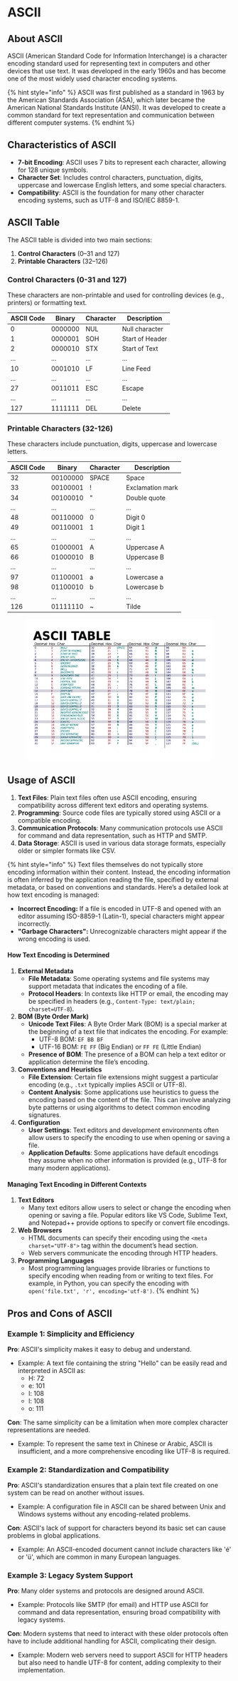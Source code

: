 # ASCII

## About ASCII

ASCII (American Standard Code for Information Interchange) is a character encoding standard used for representing text in computers and other devices that use text. It was developed in the early 1960s and has become one of the most widely used character encoding systems.

{% hint style="info" %}
ASCII was first published as a standard in 1963 by the American Standards Association (ASA), which later became the American National Standards Institute (ANSI). It was developed to create a common standard for text representation and communication between different computer systems.
{% endhint %}

## Characteristics of ASCII

* **7-bit Encoding**: ASCII uses 7 bits to represent each character, allowing for 128 unique symbols.
* **Character Set**: Includes control characters, punctuation, digits, uppercase and lowercase English letters, and some special characters.
* **Compatibility**: ASCII is the foundation for many other character encoding systems, such as UTF-8 and ISO/IEC 8859-1.

## ASCII Table

The ASCII table is divided into two main sections:

1. **Control Characters** (0–31 and 127)
2. **Printable Characters** (32–126)

### **Control Characters (0-31 and 127)**

These characters are non-printable and used for controlling devices (e.g., printers) or formatting text.

| ASCII Code | Binary  | Character | Description     |
| ---------- | ------- | --------- | --------------- |
| 0          | 0000000 | NUL       | Null character  |
| 1          | 0000001 | SOH       | Start of Header |
| 2          | 0000010 | STX       | Start of Text   |
| ...        | ...     | ...       | ...             |
| 10         | 0001010 | LF        | Line Feed       |
| ...        | ...     | ...       | ...             |
| 27         | 0011011 | ESC       | Escape          |
| ...        | ...     | ...       | ...             |
| 127        | 1111111 | DEL       | Delete          |

### **Printable Characters (32-126)**

These characters include punctuation, digits, uppercase and lowercase letters.

| ASCII Code | Binary   | Character | Description      |
| ---------- | -------- | --------- | ---------------- |
| 32         | 00100000 | SPACE     | Space            |
| 33         | 00100001 | !         | Exclamation mark |
| 34         | 00100010 | "         | Double quote     |
| ...        | ...      | ...       | ...              |
| 48         | 00110000 | 0         | Digit 0          |
| 49         | 00110001 | 1         | Digit 1          |
| ...        | ...      | ...       | ...              |
| 65         | 01000001 | A         | Uppercase A      |
| 66         | 01000010 | B         | Uppercase B      |
| ...        | ...      | ...       | ...              |
| 97         | 01100001 | a         | Lowercase a      |
| 98         | 01100010 | b         | Lowercase b      |
| ...        | ...      | ...       | ...              |
| 126        | 01111110 | \~        | Tilde            |



<figure><img src="../../../../../.gitbook/assets/image (195).png" alt=""><figcaption></figcaption></figure>

## Usage of ASCII

1. **Text Files**: Plain text files often use ASCII encoding, ensuring compatibility across different text editors and operating systems.
2. **Programming**: Source code files are typically stored using ASCII or a compatible encoding.
3. **Communication Protocols**: Many communication protocols use ASCII for command and data representation, such as HTTP and SMTP.
4. **Data Storage**: ASCII is used in various data storage formats, especially older or simpler formats like CSV.

{% hint style="info" %}
Text files themselves do not typically store encoding information within their content. Instead, the encoding information is often inferred by the application reading the file, specified by external metadata, or based on conventions and standards. Here’s a detailed look at how text encoding is managed:

* **Incorrect Encoding:** If a file is encoded in UTF-8 and opened with an editor assuming ISO-8859-1 (Latin-1), special characters might appear incorrectly.
* **"Garbage Characters":** Unrecognizable characters might appear if the wrong encoding is used.



#### How Text Encoding is Determined

1. **External Metadata**
   * **File Metadata**: Some operating systems and file systems may support metadata that indicates the encoding of a file.
   * **Protocol Headers**: In contexts like HTTP or email, the encoding may be specified in headers (e.g., `Content-Type: text/plain; charset=UTF-8`).
2. **BOM (Byte Order Mark)**
   * **Unicode Text Files**: A Byte Order Mark (BOM) is a special marker at the beginning of a text file that indicates the encoding. For example:
     * UTF-8 BOM: `EF BB BF`
     * UTF-16 BOM: `FE FF` (Big Endian) or `FF FE` (Little Endian)
   * **Presence of BOM**: The presence of a BOM can help a text editor or application determine the file’s encoding.
3. **Conventions and Heuristics**
   * **File Extension**: Certain file extensions might suggest a particular encoding (e.g., `.txt` typically implies ASCII or UTF-8).
   * **Content Analysis**: Some applications use heuristics to guess the encoding based on the content of the file. This can involve analyzing byte patterns or using algorithms to detect common encoding signatures.
4. **Configuration**
   * **User Settings**: Text editors and development environments often allow users to specify the encoding to use when opening or saving a file.
   * **Application Defaults**: Some applications have default encodings they assume when no other information is provided (e.g., UTF-8 for many modern applications).

#### Managing Text Encoding in Different Contexts

1. **Text Editors**
   * Many text editors allow users to select or change the encoding when opening or saving a file. Popular editors like VS Code, Sublime Text, and Notepad++ provide options to specify or convert file encodings.
2. **Web Browsers**
   * HTML documents can specify their encoding using the `<meta charset="UTF-8">` tag within the document’s head section.
   * Web servers communicate the encoding through HTTP headers.
3. **Programming Languages**
   * Most programming languages provide libraries or functions to specify encoding when reading from or writing to text files. For example, in Python, you can specify the encoding with `open('file.txt', 'r', encoding='utf-8')`.
{% endhint %}

## Pros and Cons of ASCII

### **Example 1: Simplicity and Efficiency**

**Pro**: ASCII's simplicity makes it easy to debug and understand.

* Example: A text file containing the string "Hello" can be easily read and interpreted in ASCII as:
  * H: 72
  * e: 101
  * l: 108
  * l: 108
  * o: 111

**Con**: The same simplicity can be a limitation when more complex character representations are needed.

* Example: To represent the same text in Chinese or Arabic, ASCII is insufficient, and a more comprehensive encoding like UTF-8 is required.

### **Example 2: Standardization and Compatibility**

**Pro**: ASCII's standardization ensures that a plain text file created on one system can be read on another without issues.

* Example: A configuration file in ASCII can be shared between Unix and Windows systems without any encoding-related problems.

**Con**: ASCII's lack of support for characters beyond its basic set can cause problems in global applications.

* Example: An ASCII-encoded document cannot include characters like 'é' or 'ü', which are common in many European languages.

### **Example 3: Legacy System Support**

**Pro**: Many older systems and protocols are designed around ASCII.

* Example: Protocols like SMTP (for email) and HTTP use ASCII for command and data representation, ensuring broad compatibility with legacy systems.

**Con**: Modern systems that need to interact with these older protocols often have to include additional handling for ASCII, complicating their design.

* Example: Modern web servers need to support ASCII for HTTP headers but also need to handle UTF-8 for content, adding complexity to their implementation.



